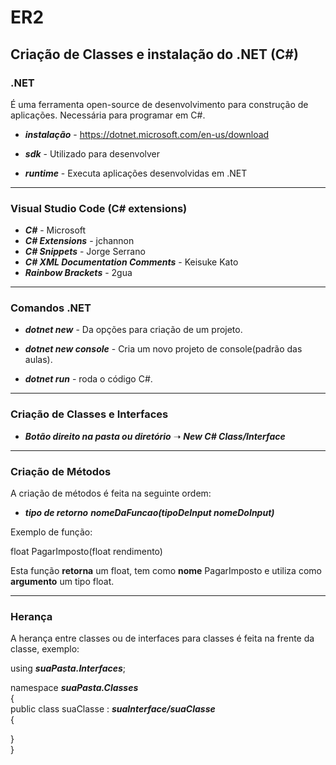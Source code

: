 # ER2 

##  Criação de Classes e instalação do .NET (C#)

### .NET
 
É uma ferramenta open-source de desenvolvimento para construção de aplicações. Necessária para programar em C#.

- _**instalação**_ - https://dotnet.microsoft.com/en-us/download

- _**sdk**_ - Utilizado para desenvolver

- _**runtime**_ - Executa aplicações desenvolvidas em .NET

----------------------------------------------------------------------

### Visual Studio Code (C# extensions)

- _**C#**_ - Microsoft
- _**C# Extensions**_ - jchannon
- _**C# Snippets**_ - Jorge Serrano
- _**C# XML Documentation Comments**_ - Keisuke Kato
- _**Rainbow Brackets**_ - 2gua

----------------------------------------------------------------------

### Comandos .NET
 
- _**dotnet new**_ - Da opções para criação de um projeto.

- _**dotnet new console**_ - Cria um novo projeto de console(padrão das aulas).

- _**dotnet run**_ - roda o código C#.

----------------------------------------------------------------------

### Criação de Classes e Interfaces 

- _**Botão direito na pasta ou diretório**_ ➝ _**New C# Class/Interface**_ 

----------------------------------------------------------------------

### Criação de Métodos

A criação de métodos é feita na seguinte ordem:  

- _**tipo de retorno**_  _**nomeDaFuncao(tipoDeInput nomeDoInput)**_  

Exemplo de função:

float PagarImposto(float rendimento)

Esta função **retorna** um float, tem como **nome** PagarImposto e utiliza como **argumento** um tipo float.  

----------------------------------------------------------------------

### Herança

A herança entre classes ou de interfaces para classes é feita na frente da classe, exemplo:

using _**suaPasta.Interfaces**_;

namespace _**suaPasta.Classes**_  
{    
	public class suaClasse : _**suaInterface/suaClasse**_    
	{  
    
   }  
}  



































